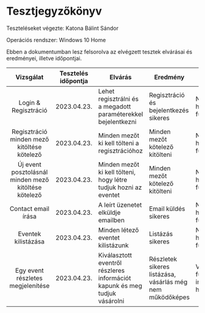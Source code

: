 # Tesztjegyzőkönyv

Teszteléseket végezte: Katona Bálint Sándor

Operációs rendszer: Windows 10 Home

Ebben a dokumentumban lesz felsorolva az elvégzett tesztek elvárásai és eredményei, illetve időpontjai.

| Vizsgálat | Tesztelés időpontja | Elvárás | Eredmény | Hibák |
| :---: | --- | --- | --- | --- |
| Login & Regisztráció | 2023.04.23. | Lehet regisztrálni és a megadott paraméterekkel bejelentkezni | Regisztráció és bejelentkezés sikeres | Nem találtam hibát ebben a funckióban |
| Regisztráció minden mező kitöltése kötelező| 2023.04.23. | Minden mezőt ki kell tölteni a regisztrációhoz | Minden mezőt kötelező kitölteni | Nem találtam hibát ebben a funckióban |
| Új event posztolásnál minden mező kitöltése kötelező| 2023.04.23. | Minden mezőt ki kell tölteni, hogy létre tudjuk hozni az eventet| Minden mezőt kötelező kitölteni | Nem találtam hibát ebben a funckióban |
| Contact email írása | 2023.04.23. | A leírt üzenetet elküldje emailben | Email küldés sikeres | Nem találtam hibát ebben a funckióban |
| Eventek kilistázása | 2023.04.23. | Minden létező eventet kilistázunk | Listázás sikeres | Nem találtam hibát ebben a funckióban |
| Egy event részletes megjelenítése | 2023.04.23. | Kiválasztott eventről részleres információt kapunk és meg tudjuk vásárolni | Részletek sikeres listázása, vásárlás még nem működőképes | Vásárlási funkció implementálása hiányos |